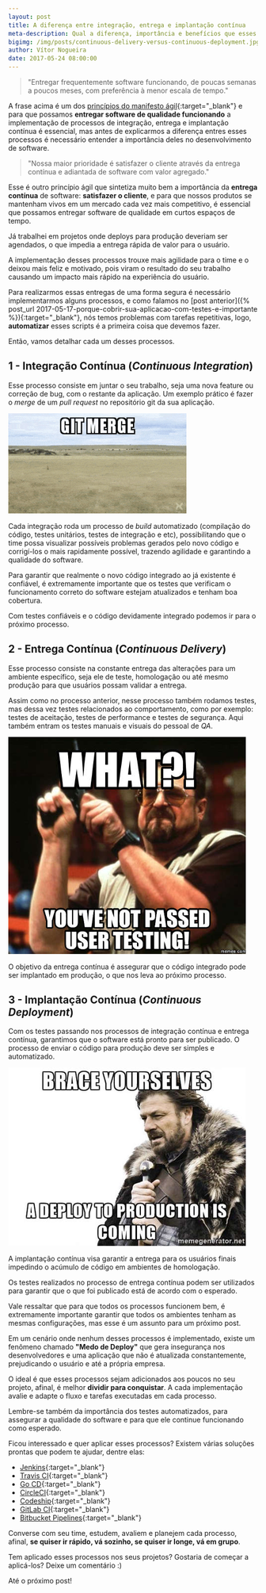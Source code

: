 ```yaml
---
layout: post
title: A diferença entre integração, entrega e implantação contínua
meta-description: Qual a diferença, importância e benefícios que esses processos trazem ao desenvolvimento de software?
bigimg: /img/posts/continuous-delivery-versus-continuous-deployment.jpg
author: Vítor Nogueira
date: 2017-05-24 08:00:00
---
```


> "Entregar frequentemente software funcionando, de poucas semanas a poucos meses, com preferência à menor escala de tempo."

A frase acima é um dos [princípios do manifesto ágil](http://agilemanifesto.org/iso/ptbr/principles.html){:target="_blank"} e para que possamos **entregar software de qualidade funcionando** a implementação de processos de integração, entrega e implantação contínua é essencial, mas antes de explicarmos a diferença entres esses processos é necessário entender a importância deles no desenvolvimento de software.

> "Nossa maior prioridade é satisfazer o cliente através da entrega contínua e adiantada de software com valor agregado."

Esse é outro princípio ágil que sintetiza muito bem a importância da **entrega contínua** de software: **satisfazer o cliente**, e para que nossos produtos se mantenham vivos em um mercado cada vez mais competitivo, é essencial que possamos entregar software de qualidade em curtos espaços de tempo.

Já trabalhei em projetos onde deploys para produção deveriam ser agendados, o que impedia a entrega rápida de valor para o usuário.

A implementação desses processos trouxe mais agilidade para o time e o deixou mais feliz e motivado, pois viram o resultado do seu trabalho causando um impacto mais rápido na experiência do usuário.

Para realizarmos essas entregas de uma forma segura é necessário implementarmos alguns processos, e como falamos no [post anterior]({% post_url 2017-05-17-porque-cobrir-sua-aplicacao-com-testes-e-importante %}){:target="_blank"}, nós temos problemas com tarefas repetitivas, logo, **automatizar** esses scripts é a primeira coisa que devemos fazer.

Então, vamos detalhar cada um desses processos.

## 1 - Integração Contínua (*Continuous Integration*)

Esse processo consiste em juntar o seu trabalho, seja uma nova feature ou correção de bug, com o restante da aplicação. Um exemplo prático é fazer o *merge* de um *pull request* no repositório git da sua aplicação.

![git merge](/img/posts/git-merge.gif)

Cada integração roda um processo de *build* automatizado (compilação do código, testes unitários, testes de integração e etc), possibilitando que o time possa visualizar possíveis problemas gerados pelo novo código e corrigí-los o mais rapidamente possível, trazendo agilidade e garantindo a qualidade do software.

Para garantir que realmente o novo código integrado ao já existente é confiável, é extremamente importante que os testes que verificam o funcionamento correto do software estejam atualizados e tenham boa cobertura.

Com testes confiáveis e o código devidamente integrado podemos ir para o próximo processo.

## 2 - Entrega Contínua (*Continuous Delivery*)

Esse processo consiste na constante entrega das alterações para um ambiente específico, seja ele de teste, homologação ou até mesmo produção para que usuários possam validar a entrega.

Assim como no processo anterior, nesse processo também rodamos testes, mas dessa vez testes relacionados ao comportamento, como por exemplo: testes de aceitação, testes de performance e testes de segurança. Aqui também entram os testes manuais e visuais do pessoal de *QA*.

![testes de usuário](/img/posts/user-tests.jpg)

O objetivo da entrega contínua é assegurar que o código integrado pode ser implantado em produção, o que nos leva ao próximo processo.

## 3 - Implantação Contínua (*Continuous Deployment*)

Com os testes passando nos processos de integração contínua e entrega contínua, garantimos que o software está pronto para ser publicado. O processo de enviar o código para produção deve ser simples e automatizado.

![deploy para produção](/img/posts/winter-is-coming-brace-yourselves-a-deploy-to-production-is-coming.jpg)

A implantação contínua visa garantir a entrega para os usuários finais impedindo o acúmulo de código em ambientes de homologação.

Os testes realizados no processo de entrega contínua podem ser utilizados para garantir que o que foi publicado está de acordo com o esperado.

Vale ressaltar que para que todos os processos funcionem bem, é extremamente importante garantir que todos os ambientes tenham as mesmas configurações, mas esse é um assunto para um próximo post.

Em um cenário onde nenhum desses processos é implementado, existe um fenômeno chamado **"Medo de Deploy"** que gera insegurança nos desenvolvedores e uma aplicação que não é atualizada constantemente, prejudicando o usuário e até a própria empresa. 

O ideal é que esses processos sejam adicionados aos poucos no seu projeto, afinal, é melhor **dividir para conquistar**. A cada implementação avalie e adapte o fluxo e tarefas executadas em cada processo.

Lembre-se também da importância dos testes automatizados, para assegurar a qualidade do software e para que ele continue funcionando como esperado.

Ficou interessado e quer aplicar esses processos? Existem várias soluções prontas que podem te ajudar, dentre elas:

- [Jenkins](https://jenkins.io/){:target="_blank"}
- [Travis CI](https://travis-ci.org/){:target="_blank"}
- [Go CD](https://www.gocd.io/){:target="_blank"}
- [CircleCI](https://circleci.com/){:target="_blank"}
- [Codeship](https://codeship.com/){:target="_blank"}
- [GitLab CI](https://about.gitlab.com/features/gitlab-ci-cd/){:target="_blank"}
- [Bitbucket Pipelines](https://bitbucket.org/product/features/pipelines){:target="_blank"}

Converse com seu time, estudem, avaliem e planejem cada processo, afinal, **se quiser ir rápido, vá sozinho, se quiser ir longe, vá em grupo**.

Tem aplicado esses processos nos seus projetos? Gostaria de começar a aplicá-los? Deixe um comentário :)

Até o próximo post!